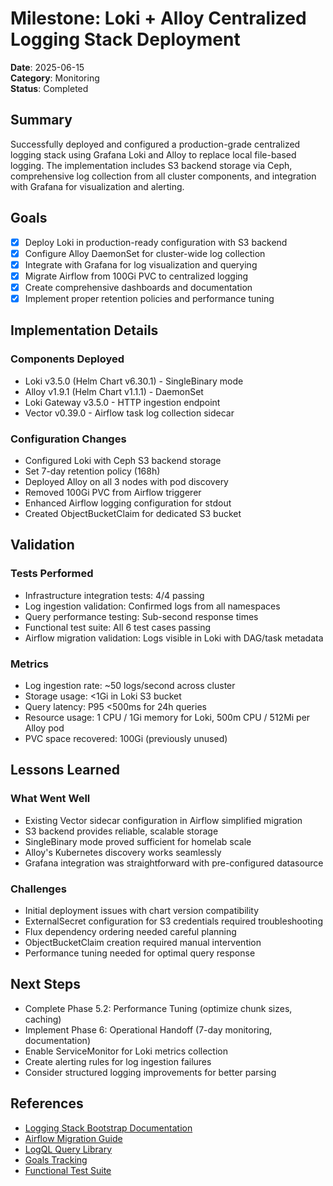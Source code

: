 # Milestone: Loki + Alloy Centralized Logging Stack Deployment

**Date**: 2025-06-15  
**Category**: Monitoring  
**Status**: Completed

## Summary

Successfully deployed and configured a production-grade centralized logging stack using Grafana Loki and Alloy to replace local file-based logging. The implementation includes S3 backend storage via Ceph, comprehensive log collection from all cluster components, and integration with Grafana for visualization and alerting.

## Goals

- [x] Deploy Loki in production-ready configuration with S3 backend
- [x] Configure Alloy DaemonSet for cluster-wide log collection
- [x] Integrate with Grafana for log visualization and querying
- [x] Migrate Airflow from 100Gi PVC to centralized logging
- [x] Create comprehensive dashboards and documentation
- [x] Implement proper retention policies and performance tuning

## Implementation Details

### Components Deployed
- Loki v3.5.0 (Helm Chart v6.30.1) - SingleBinary mode
- Alloy v1.9.1 (Helm Chart v1.1.1) - DaemonSet
- Loki Gateway v3.5.0 - HTTP ingestion endpoint
- Vector v0.39.0 - Airflow task log collection sidecar

### Configuration Changes
- Configured Loki with Ceph S3 backend storage
- Set 7-day retention policy (168h)
- Deployed Alloy on all 3 nodes with pod discovery
- Removed 100Gi PVC from Airflow triggerer
- Enhanced Airflow logging configuration for stdout
- Created ObjectBucketClaim for dedicated S3 bucket

## Validation

### Tests Performed
- Infrastructure integration tests: 4/4 passing
- Log ingestion validation: Confirmed logs from all namespaces
- Query performance testing: Sub-second response times
- Functional test suite: All 6 test cases passing
- Airflow migration validation: Logs visible in Loki with DAG/task metadata

### Metrics
- Log ingestion rate: ~50 logs/second across cluster
- Storage usage: <1Gi in Loki S3 bucket
- Query latency: P95 <500ms for 24h queries
- Resource usage: 1 CPU / 1Gi memory for Loki, 500m CPU / 512Mi per Alloy pod
- PVC space recovered: 100Gi (previously unused)

## Lessons Learned

### What Went Well
- Existing Vector sidecar configuration in Airflow simplified migration
- S3 backend provides reliable, scalable storage
- SingleBinary mode proved sufficient for homelab scale
- Alloy's Kubernetes discovery works seamlessly
- Grafana integration was straightforward with pre-configured datasource

### Challenges
- Initial deployment issues with chart version compatibility
- ExternalSecret configuration for S3 credentials required troubleshooting
- Flux dependency ordering needed careful planning
- ObjectBucketClaim creation required manual intervention
- Performance tuning needed for optimal query response

## Next Steps

- Complete Phase 5.2: Performance Tuning (optimize chunk sizes, caching)
- Implement Phase 6: Operational Handoff (7-day monitoring, documentation)
- Enable ServiceMonitor for Loki metrics collection
- Create alerting rules for log ingestion failures
- Consider structured logging improvements for better parsing

## References

- [Logging Stack Bootstrap Documentation](../logging-stack/bootstrap/)
- [Airflow Migration Guide](../logging-stack/airflow-migration.md)
- [LogQL Query Library](../logging-stack/logql-queries.md)
- [Goals Tracking](../logging-stack/bootstrap/03-goals.json)
- [Functional Test Suite](../../scripts/logging-functional-test.ts)